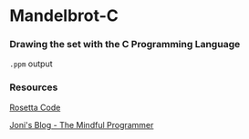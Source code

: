 # Mandelbrot-C

### Drawing the set with the C Programming Language

`.ppm` output

### Resources

[Rosetta Code](http://www.rosettacode.org/wiki/Bitmap/Write_a_PPM_file#C)

[Joni's Blog - The Mindful Programmer](https://jonisalonen.com/2013/lets-draw-the-mandelbrot-set/)